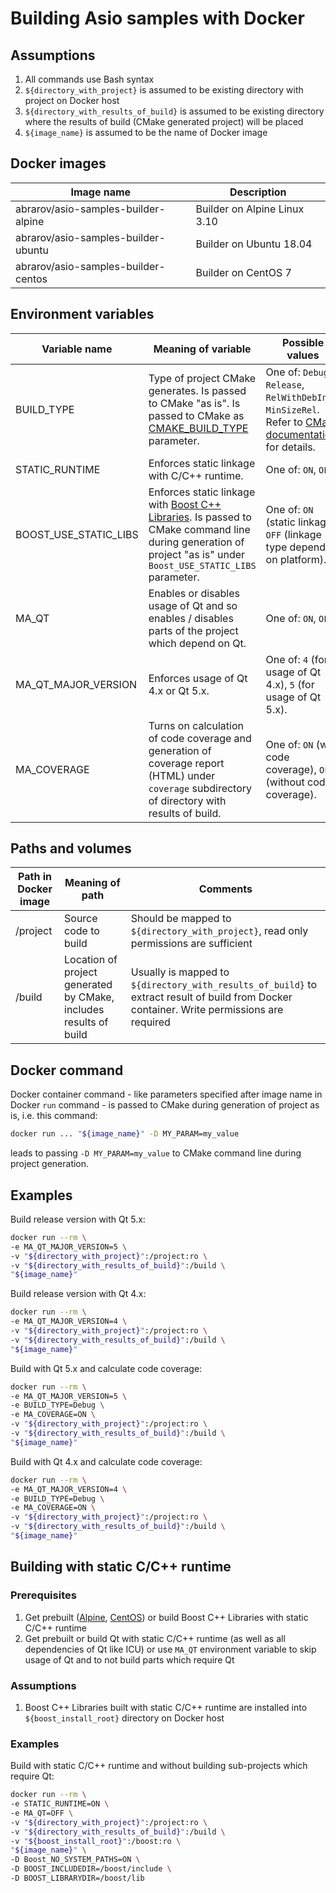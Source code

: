 # Building Asio samples with Docker 

## Assumptions

1. All commands use Bash syntax
1. `${directory_with_project}` is assumed to be existing directory with 
    project on Docker host
1. `${directory_with_results_of_build}` is assumed to be existing directory 
   where the results of build (CMake generated project) will be placed
1. `${image_name}` is assumed to be the name of Docker image

## Docker images

| Image name  | Description |
|---|---|
| abrarov/asio-samples-builder-alpine | Builder on Alpine Linux 3.10 |
| abrarov/asio-samples-builder-ubuntu | Builder on Ubuntu 18.04 |
| abrarov/asio-samples-builder-centos | Builder on CentOS 7 |

## Environment variables

| Variable name  | Meaning of variable | Possible values | Default value  | Comments  |
|---|---|---|---|---|
| BUILD_TYPE | Type of project CMake generates. Is passed to CMake "as is". Is passed to CMake as [CMAKE_BUILD_TYPE](https://cmake.org/cmake/help/v3.0/variable/CMAKE_BUILD_TYPE.html) parameter. | One of: `Debug`,  `Release`,  `RelWithDebInfo`, `MinSizeRel`. Refer to [CMake documentation](https://cmake.org/cmake/help/v3.0/variable/CMAKE_BUILD_TYPE.html) for details. | `Release` | Use `Debug` if calculating code coverage. |
| STATIC_RUNTIME | Enforces static linkage with C/C++ runtime. | One of: `ON`, `OFF`. | `OFF` |   |
| BOOST_USE_STATIC_LIBS | Enforces static linkage with [Boost C++ Libraries](http://www.boost.org/). Is passed to CMake command line during generation of project "as is" under `Boost_USE_STATIC_LIBS` parameter. | One of: `ON` (static linkage), `OFF` (linkage type depends on platform). | `ON` | Refer to documentation of [FindBoost](https://cmake.org/cmake/help/v3.0/module/FindBoost.html) CMake module for details about `Boost_USE_STATIC_LIBS`. |
| MA_QT | Enables or disables usage of Qt and so enables / disables parts of the project which depend on Qt. | One of: `ON`, `OFF`. | `ON` |   |
| MA_QT_MAJOR_VERSION | Enforces usage of Qt 4.x or Qt 5.x. | One of: `4` (for usage of Qt 4.x), `5` (for usage of Qt 5.x). | `5` | Is ignored if `MA_QT == OFF`. |
| MA_COVERAGE | Turns on calculation of code coverage and generation of coverage report (HTML) under `coverage` subdirectory of directory with results of build. | One of: `ON` (with code coverage), `OFF` (without code coverage). | `OFF` | It's recommended to calculate code coverage with debug build, i.e. with `BUILD_TYPE == Debug`. |

## Paths and volumes

| Path in Docker image | Meaning of path | Comments |
|----------------------|-----------------|----------|
| /project | Source code to build | Should be mapped to `${directory_with_project}`, read only permissions are sufficient |
| /build | Location of project generated by CMake, includes results of build | Usually is mapped to `${directory_with_results_of_build}` to extract result of build from Docker container. Write permissions are required |

## Docker command

Docker container command - like parameters specified after image name in 
Docker `run` command - is passed to CMake during generation of project as is, 
i.e. this command:

```bash
docker run ... "${image_name}" -D MY_PARAM=my_value
```

leads to passing `-D MY_PARAM=my_value` to CMake command line during 
project generation.

## Examples

Build release version with Qt 5.x:

```bash
docker run --rm \
-e MA_QT_MAJOR_VERSION=5 \
-v "${directory_with_project}":/project:ro \
-v "${directory_with_results_of_build}":/build \
"${image_name}"
```

Build release version with Qt 4.x:

```bash
docker run --rm \
-e MA_QT_MAJOR_VERSION=4 \
-v "${directory_with_project}":/project:ro \
-v "${directory_with_results_of_build}":/build \
"${image_name}"
```

Build with Qt 5.x and calculate code coverage:

```bash
docker run --rm \
-e MA_QT_MAJOR_VERSION=5 \
-e BUILD_TYPE=Debug \
-e MA_COVERAGE=ON \
-v "${directory_with_project}":/project:ro \
-v "${directory_with_results_of_build}":/build \
"${image_name}"
```

Build with Qt 4.x and calculate code coverage:

```bash
docker run --rm \
-e MA_QT_MAJOR_VERSION=4 \
-e BUILD_TYPE=Debug \
-e MA_COVERAGE=ON \
-v "${directory_with_project}":/project:ro \
-v "${directory_with_results_of_build}":/build \
"${image_name}"
```

## Building with static C/C++ runtime

### Prerequisites

1. Get prebuilt ([Alpine](https://bintray.com/mabrarov/generic/download_file?file_path=boost%2F1.69.0%2Fboost-1.69.0-alpine39-x64-gcc820-static-runtime.tar.gz), [CentOS](https://bintray.com/mabrarov/generic/download_file?file_path=boost%2F1.69.0%2Fboost-1.69.0-centos7-x64-gcc485-static-runtime.tar.gz)) or build Boost C++ Libraries with static C/C++ runtime
1. Get prebuilt or build Qt with static C/C++ runtime (as well as all dependencies of Qt like ICU) or use `MA_QT` environment variable to skip usage of Qt and to not build parts which require Qt

### Assumptions

1. Boost C++ Libraries built with static C/C++ runtime are installed 
   into `${boost_install_root}` directory on Docker host

### Examples

Build with static C/C++ runtime and without building sub-projects which require Qt:

```bash
docker run --rm \
-e STATIC_RUNTIME=ON \
-e MA_QT=OFF \
-v "${directory_with_project}":/project:ro \
-v "${directory_with_results_of_build}":/build \
-v "${boost_install_root}":/boost:ro \
"${image_name}" \
-D Boost_NO_SYSTEM_PATHS=ON \
-D BOOST_INCLUDEDIR=/boost/include \
-D BOOST_LIBRARYDIR=/boost/lib
```
